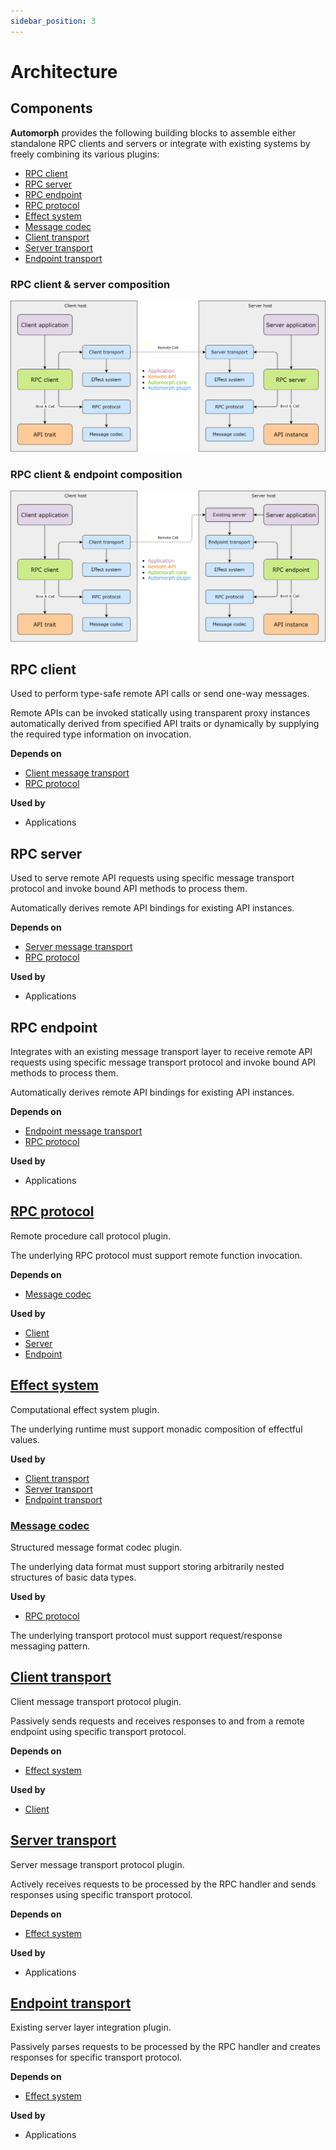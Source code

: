 ```yaml
---
sidebar_position: 3
---
```


# Architecture

## Components

**Automorph** provides the following building blocks to assemble either standalone RPC clients and servers or integrate
with existing systems by freely combining its various plugins:

* [RPC client](/api/automorph/RpcClient.html)
* [RPC server](/api/automorph/RpcServer.html)
* [RPC endpoint](/api/automorph/RpcEndpoint.html)
* [RPC protocol](/api/automorph/spi/RpcProtocol.html)
* [Effect system](/api/automorph/spi/EffectSystem.html)
* [Message codec](/api/automorph/spi/MessageCodec.html)
* [Client transport](/api/automorph/spi/ClientTransport.html)
* [Server transport](/api/automorph/spi/ServerTransport.html)
* [Endpoint transport](/api/automorph/spi/EndpointTransport.html)


### RPC client & server composition

![RPC client & server](images/architecture-server.jpg)

### RPC client & endpoint composition

![RPC client & endpoint](images/architecture-endpoint.jpg)


## RPC client

Used to perform type-safe remote API calls or send one-way messages.

Remote APIs can be invoked statically using transparent proxy instances automatically derived from specified API
 traits or dynamically by supplying the required type information on invocation.

**Depends on**

* [Client message transport](/api/automorph/spi/ClientMessageTransport.html)
* [RPC protocol](/api/automorph/spi/RpcProtocol.html)

**Used by**

* Applications


## RPC server

Used to serve remote API requests using specific message transport protocol and invoke bound API
methods to process them.

Automatically derives remote API bindings for existing API instances.

**Depends on**

* [Server message transport](/api/automorph/spi/ServerMessageTransport.html)
* [RPC protocol](/api/automorph/spi/RpcProtocol.html)

**Used by**

* Applications


## RPC endpoint

Integrates with an existing message transport layer to receive remote API requests using
specific message transport protocol and invoke bound API methods to process them.

Automatically derives remote API bindings for existing API instances.

**Depends on**

* [Endpoint message transport](/api/automorph/spi/EndpointMessageTransport.html)
* [RPC protocol](/api/automorph/spi/RpcProtocol.html)

**Used by**

* Applications


## [RPC protocol](/api/automorph/spi/RpcProtocol.html)

Remote procedure call protocol plugin.

The underlying RPC protocol must support remote function invocation.

**Depends on**

* [Message codec](/api/automorph/spi/MessageCodec.html)

**Used by**

* [Client](/api/automorph/RpcClient.html)
* [Server](/api/automorph/RpcServer.html)
* [Endpoint](/api/automorph/RpcEndpoint.html)


## [Effect system](/api/automorph/spi/EffectSystem.html)

Computational effect system plugin.

The underlying runtime must support monadic composition of effectful values.

**Used by**

* [Client transport](/api/automorph/spi/ClientTransport.html)
* [Server transport](/api/automorph/spi/ServerTransport.html)
* [Endpoint transport](/api/automorph/spi/EndpointTransport.html)

### [Message codec](/api/automorph/spi/MessageCodec.html)

Structured message format codec plugin.

The underlying data format must support storing arbitrarily nested structures of basic data types.

**Used by**

* [RPC protocol](/api/automorph/spi/RpcProtocol.html)

The underlying transport protocol must support request/response messaging pattern.


## [Client transport](/api/automorph/spi/transport/ClientTransport.html)

Client message transport protocol plugin.

Passively sends requests and receives responses to and from a remote endpoint using specific transport protocol.

**Depends on**

* [Effect system](/api/automorph/spi/EffectSystem.html)

**Used by**

* [Client](/api/automorph/RpcClientMessageTransport.html)


## [Server transport](/api/automorph/spi/transport/ServerTransport.html)

Server message transport protocol plugin.

Actively receives requests to be processed by the RPC handler and sends responses using specific transport protocol.

**Depends on**

* [Effect system](/api/automorph/spi/EffectSystem.html)

**Used by**

* Applications


## [Endpoint transport](/api/automorph/spi/transport/EndpointTransport.html)

Existing server layer integration plugin.

Passively parses requests to be processed by the RPC handler and creates responses for specific transport protocol.

**Depends on**

* [Effect system](/api/automorph/spi/EffectSystem.html)

**Used by**

* Applications
